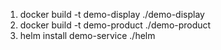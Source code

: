 1. docker build -t demo-display ./demo-display
1. docker build -t demo-product ./demo-product
1. helm install demo-service ./helm